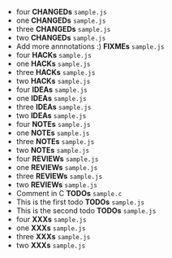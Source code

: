 - four __CHANGEDs__ `sample.js`
- one __CHANGEDs__ `sample.js`
- three __CHANGEDs__ `sample.js`
- two __CHANGEDs__ `sample.js`
- Add more annnotations :) __FIXMEs__ `sample.js`
- four __HACKs__ `sample.js`
- one __HACKs__ `sample.js`
- three __HACKs__ `sample.js`
- two __HACKs__ `sample.js`
- four __IDEAs__ `sample.js`
- one __IDEAs__ `sample.js`
- three __IDEAs__ `sample.js`
- two __IDEAs__ `sample.js`
- four __NOTEs__ `sample.js`
- one __NOTEs__ `sample.js`
- three __NOTEs__ `sample.js`
- two __NOTEs__ `sample.js`
- four __REVIEWs__ `sample.js`
- one __REVIEWs__ `sample.js`
- three __REVIEWs__ `sample.js`
- two __REVIEWs__ `sample.js`
- Comment in C __TODOs__ `sample.c`
- This is the first todo __TODOs__ `sample.js`
- This is the second todo __TODOs__ `sample.js`
- four __XXXs__ `sample.js`
- one __XXXs__ `sample.js`
- three __XXXs__ `sample.js`
- two __XXXs__ `sample.js`

